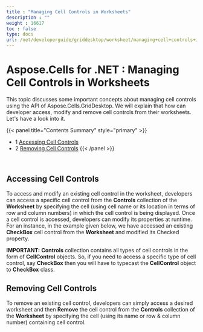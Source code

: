 ```yaml
---
title : "Managing Cell Controls in Worksheets" 
description : "" 
weight : 16617 
toc : false
type: docs
url: /net/developerguide/griddesktop/worksheet/managing+cell+controls+in+worksheets/
---
```


# Aspose.Cells for .NET : Managing Cell Controls in Worksheets


This topic discusses some important concepts about managing cell controls using the API of Aspose.Cells.GridDesktop. We will explain that how can developer access, modify and remove cell controls from their worksheets. Let's have a look into it.

{{< panel title="Contents Summary" style="primary" >}}
*   1 [Accessing Cell Controls](#accessing-cell-controls)
*   2 [Removing Cell Controls](#removing-cell-controls)
{{< /panel >}}
 

 

## Accessing Cell Controls

To access and modify an existing cell control in the worksheet, developers can access a specific cell control from the **Controls** collection of the **Worksheet** by specifying the cell (using cell name or its location in terms of row and column numbers) in which the cell control is being displayed. Once a cell control is accessed, developers can modify its properties at runtime. For an instance, in the example given below, we have accessed an existing **CheckBox** cell control from the **Worksheet** and modified its Checked property.

**IMPORTANT:** **Controls** collection contains all types of cell controls in the form of **CellControl** objects. So, if you need to access a specific type of cell control, say **CheckBox** then you will have to typecast the **CellControl** object to **CheckBox** class.

## Removing Cell Controls

To remove an existing cell control, developers can simply access a desired worksheet and then **Remove** the cell control from the **Controls** collection of the **Worksheet** by specifying the cell (using its name or row & column number) containing cell control.

